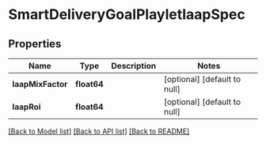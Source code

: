 # SmartDeliveryGoalPlayletIaapSpec

## Properties
Name | Type | Description | Notes
------------ | ------------- | ------------- | -------------
**IaapMixFactor** | **float64** |  | [optional] [default to null]
**IaapRoi** | **float64** |  | [optional] [default to null]

[[Back to Model list]](../README.md#documentation-for-models) [[Back to API list]](../README.md#documentation-for-api-endpoints) [[Back to README]](../README.md)


